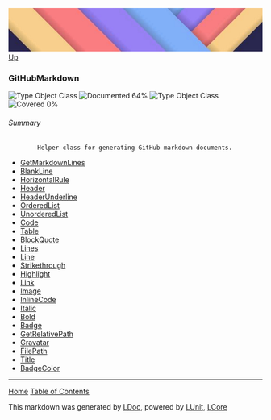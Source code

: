 ![](../Content/LDoc-banner-small.png "")
[Up](../LDoc.md)

### GitHubMarkdown
![Type Object Class](http://b.repl.ca/v1/Type-Object%20Class-lightgrey.png "") ![Documented 64%](http://b.repl.ca/v1/Documented-64%25-yellowgreen.png "")
![Type Object Class](http://b.repl.ca/v1/Type-Object%20Class-lightgrey.png "") ![Covered 0%](http://b.repl.ca/v1/Covered-0%25-red.png "")

###### Summary

            Helper class for generating GitHub markdown documents.
            
 - [GetMarkdownLines](GitHubMarkdown_GetMarkdownLines.md)
 - [BlankLine](GitHubMarkdown_BlankLine.md)
 - [HorizontalRule](GitHubMarkdown_HorizontalRule.md)
 - [Header](GitHubMarkdown_Header.md)
 - [HeaderUnderline](GitHubMarkdown_HeaderUnderline.md)
 - [OrderedList](GitHubMarkdown_OrderedList.md)
 - [UnorderedList](GitHubMarkdown_UnorderedList.md)
 - [Code](GitHubMarkdown_Code.md)
 - [Table](GitHubMarkdown_Table.md)
 - [BlockQuote](GitHubMarkdown_BlockQuote.md)
 - [Lines](GitHubMarkdown_Lines.md)
 - [Line](GitHubMarkdown_Line.md)
 - [Strikethrough](GitHubMarkdown_Strikethrough.md)
 - [Highlight](GitHubMarkdown_Highlight.md)
 - [Link](GitHubMarkdown_Link.md)
 - [Image](GitHubMarkdown_Image.md)
 - [InlineCode](GitHubMarkdown_InlineCode.md)
 - [Italic](GitHubMarkdown_Italic.md)
 - [Bold](GitHubMarkdown_Bold.md)
 - [Badge](GitHubMarkdown_Badge.md)
 - [GetRelativePath](GitHubMarkdown_GetRelativePath.md)
 - [Gravatar](GitHubMarkdown_Gravatar.md)
 - [FilePath](GitHubMarkdown_FilePath.md)
 - [Title](GitHubMarkdown_Title.md)
 - [BadgeColor](GitHubMarkdown_BadgeColor.md)



---

[Home](../../README.md) [Table of Contents](../../TableOfContents.md)

This markdown was generated by [LDoc](https://github.com/CodeSingularity/LDoc), powered by [LUnit](https://github.com/CodeSingularity/LUnit), [LCore](https://github.com/CodeSingularity/LCore)
